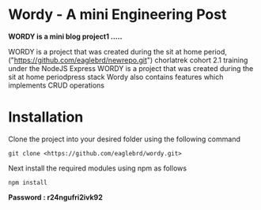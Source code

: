 # Wordy - A mini Engineering Post

**WORDY is a mini blog project1 .....**

WORDY is a project that was created during the sit at home period, ("https://github.com/eaglebrd/newrepo.git") chorlatrek cohort 2.1 training under the NodeJS Express WORDY is a project that was created during the sit at home periodpress stack
Wordy also contains features which implements CRUD operations

# Installation
Clone the project into your desired folder using the following command

```
git clone <https://github.com/eaglebrd/wordy.git>
```
Next install the required modules using npm as follows
```
npm install
```

**Password : r24ngufri2ivk92**

<!-- …or create a new repository on the command line

echo "# wordy" >> README.md
git init
git add README.md
git commit -m "first commit"
git branch -M main
git remote add origin https://github.com/eaglebrd/wordy.git
git push -u origin main -->

